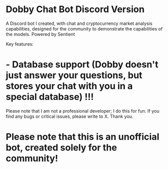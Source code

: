 # Dobby Chat Bot Discord Version

A Discord bot I created, with chat and cryptocurrency market analysis capabilities, designed for the community to demonstrate the capabilities of the models. Powered by Sentient

Key features:
# - Database support (Dobby doesn't just answer your questions, but stores your chat with you in a special database) !!!


Please note that I am not a professional developer; I do this for fun. If you find any bugs or critical issues, please write to X. Thank you.

# Please note that this is an unofficial bot, created solely for the community!
